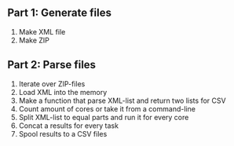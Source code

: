

## Part 1: Generate files

1. Make XML file
2. Make ZIP 



## Part 2: Parse files


1. Iterate over ZIP-files
2. Load XML into the memory
3. Make a function that parse XML-list and return two lists for CSV 
4. Count amount of cores or take it from a command-line
5. Split XML-list to equal parts and run it for every core
6. Concat a results for every task
7. Spool results to a CSV files
